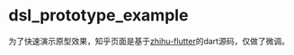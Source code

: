 # dsl_prototype_example

为了快速演示原型效果，知乎页面是基于[zhihu-flutter](https://github.com/xujiyou/zhihu-flutter)的dart源码，仅做了微调。